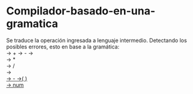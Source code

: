 # Compilador-basado-en-una-gramatica
Se traduce la operación ingresada a lenguaje intermedio. Detectando los posibles errores, esto en base a la gramática:  
<E> → <E> + <T>
<E> → <E> - <T>
<E> → <T>                   
<T> → <T> * <T>  
<T> → <T> / <T>  
<T> → <U>                  
<U> → - <U>
<U> →( <E> )  
<U> → num          
